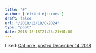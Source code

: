 ```yaml
---
title: "#"
author: ["Eivind Hjertnes"]
draft: false
url: "/2018/12/18/8/2024"
type: "post"
date: 2018-12-18T21:23:21+01:00
---
```


Liked: [Oat note, posted
December 14, 2018](https://eli.li/entry.php?id=20181214135836)
